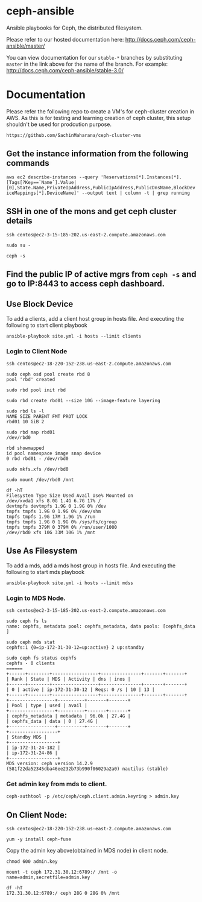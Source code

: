 # ceph-ansible

Ansible playbooks for Ceph, the distributed filesystem.

Please refer to our hosted documentation here: http://docs.ceph.com/ceph-ansible/master/

You can view documentation for our `stable-*` branches by substituting `master` in the link
above for the name of the branch. For example: http://docs.ceph.com/ceph-ansible/stable-3.0/

# Documentation

Please refer the following repo to create a VM's for ceph-cluster creation in AWS. As this is for testing and learning creation of ceph cluster, this setup shouldn't be used for prodcution purpose.

```
https://github.com/SachinMaharana/ceph-cluster-vms
```

## Get the instance information from the following commands

`` aws ec2 describe-instances --query 'Reservations[*].Instances[*].[Tags[?Key==`Name`].Value|[0],State.Name,PrivateIpAddress,PublicIpAddress,PublicDnsName,BlockDeviceMappings[*].DeviceName]' --output text | column -t | grep running ``

## SSH in one of the mons and get ceph cluster details

```
ssh centos@ec2-3-15-185-202.us-east-2.compute.amazonaws.com

sudo su -

ceph -s
```

## Find the public IP of active mgrs from `ceph -s` and go to IP:8443 to access ceph dashboard.

## Use Block Device

To add a clients, add a client host group in hosts file. And executing the following to start client playbook

`ansible-playbook site.yml -i hosts --limit clients`

### Login to Client Node

```
ssh centos@ec2-18-220-152-238.us-east-2.compute.amazonaws.com

sudo ceph osd pool create rbd 8
pool 'rbd' created

sudo rbd pool init rbd

sudo rbd create rbd01 --size 10G --image-feature layering

sudo rbd ls -l
NAME SIZE PARENT FMT PROT LOCK
rbd01 10 GiB 2

sudo rbd map rbd01
/dev/rbd0

rbd showmapped
id pool namespace image snap device
0 rbd rbd01 - /dev/rbd0

sudo mkfs.xfs /dev/rbd0

sudo mount /dev/rbd0 /mnt

df -hT
Filesystem Type Size Used Avail Use% Mounted on
/dev/xvda1 xfs 8.0G 1.4G 6.7G 17% /
devtmpfs devtmpfs 1.9G 0 1.9G 0% /dev
tmpfs tmpfs 1.9G 0 1.9G 0% /dev/shm
tmpfs tmpfs 1.9G 17M 1.9G 1% /run
tmpfs tmpfs 1.9G 0 1.9G 0% /sys/fs/cgroup
tmpfs tmpfs 379M 0 379M 0% /run/user/1000
/dev/rbd0 xfs 10G 33M 10G 1% /mnt
```

## Use As Filesystem

To add a mds, add a mds host group in hosts file. And executing the following to start mds playbook

`ansible-playbook site.yml -i hosts --limit mdss`

### Login to MDS Node.

`ssh centos@ec2-3-15-185-202.us-east-2.compute.amazonaws.com`

```
sudo ceph fs ls
name: cephfs, metadata pool: cephfs_metadata, data pools: [cephfs_data ]

sudo ceph mds stat
cephfs:1 {0=ip-172-31-30-12=up:active} 2 up:standby

sudo ceph fs status cephfs
cephfs - 0 clients
======
+------+--------+-----------------+---------------+-------+-------+
| Rank | State | MDS | Activity | dns | inos |
+------+--------+-----------------+---------------+-------+-------+
| 0 | active | ip-172-31-30-12 | Reqs: 0 /s | 10 | 13 |
+------+--------+-----------------+---------------+-------+-------+
+-----------------+----------+-------+-------+
| Pool | type | used | avail |
+-----------------+----------+-------+-------+
| cephfs_metadata | metadata | 96.0k | 27.4G |
| cephfs_data | data | 0 | 27.4G |
+-----------------+----------+-------+-------+
+------------------+
| Standby MDS |
+------------------+
| ip-172-31-24-182 |
| ip-172-31-24-86 |
+------------------+
MDS version: ceph version 14.2.9 (581f22da52345dba46ee232b73b990f06029a2a0) nautilus (stable)
```

### Get admin key from mds to client.

`ceph-authtool -p /etc/ceph/ceph.client.admin.keyring > admin.key`

## On Client Node:

`ssh centos@ec2-18-220-152-238.us-east-2.compute.amazonaws.com`

```
yum -y install ceph-fuse
```

Copy the admin key above(obtained in MDS node) in client node.

```
chmod 600 admin.key
```

```
mount -t ceph 172.31.30.12:6789:/ /mnt -o name=admin,secretfile=admin.key
```

```
df -hT
172.31.30.12:6789:/ ceph 28G 0 28G 0% /mnt
```
